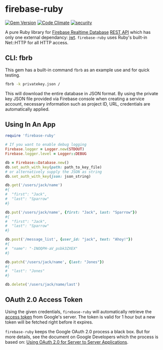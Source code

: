 # firebase-ruby

[![Gem Version](https://badge.fury.io/rb/firebase-ruby.svg)](http://badge.fury.io/rb/firebase-ruby) [![Code Climate](https://codeclimate.com/github/kenjij/firebase-ruby/badges/gpa.svg)](https://codeclimate.com/github/kenjij/firebase-ruby) [![security](https://hakiri.io/github/kenjij/firebase-ruby/master.svg)](https://hakiri.io/github/kenjij/firebase-ruby/master)

A pure Ruby library for [Firebase Realtime Database](https://firebase.google.com/products/database/) [REST API](https://firebase.google.com/docs/reference/rest/database/) which has only one external dependancy: [jwt](http://jwt.github.io/ruby-jwt/).  `firebase-ruby` uses Ruby's built-in Net::HTTP for all HTTP access.

## CLI: fbrb

This gem has a built-in command `fbrb` as an example use and for quick testing.

```sh
fbrb -k privatekey.json /
```

This will download the entire database in JSON format. By using the private key JSON file provided via Firebase console when creating a service account, necessary information such as project ID, URL, credentials are automatically applied.

## Using In An App

```ruby
require 'firebase-ruby'

# If you want to enable debug logging
Firebase.logger = Logger.new(STDOUT)
Firebase.logger.level = Logger::DEBUG

db = Firebase::Database.new()
db.set_auth_with_key(path: path_to_key_file)
# or alternatively supply the JSON as string
db.set_auth_with_key(json: json_string)

db.get('/users/jack/name')
#{
#  "first": "Jack",
#  "last": "Sparrow"
#}

db.put('/users/jack/name', {first: "Jack", last: "Sparrow"})
#{
#  "first": "Jack",
#  "last": "Sparrow"
#}

db.post('/message_list', {user_id: "jack", text: "Ahoy!"})
#{
#  "name": "-INOQPH-aV_psbk3ZXEX"
#}

db.patch('/users/jack/name', {last: "Jones"})
#{
#  "last": "Jones"
#}

db.delete('/users/jack/name/last')
```

## OAuth 2.0 Access Token

Using the given credentials, `firebase-ruby` will automatically retrieve the [access token](https://firebase.google.com/docs/reference/rest/database/user-auth) from Google's server. The token is valid for 1 hour but a new token will be fetched right before it expires.

`firebase-ruby` keeps the Google OAuth 2.0 process a black box. But for more details, see the document on Google Developers which the process is based on: [Using OAuth 2.0 for Server to Server Applications](https://developers.google.com/identity/protocols/oauth2/service-account).
